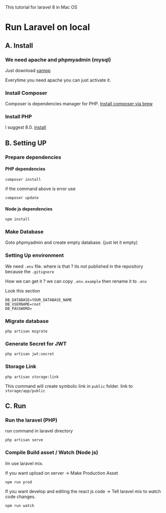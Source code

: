 This tutorial for laravel 8 in Mac OS

# Run Laravel on local

## A. Install

### We need apache and phpmyadmin (mysql)

Just download [xampp](https://www.apachefriends.org/download.html)

Everytime you need apache you can just activate it.

### Install Composer

Composer is dependencies manager for PHP. [Install composer via brew](https://formulae.brew.sh/formula/composer)

### Install PHP

I suggest 8.0. [install](https://www.google.com/search?q=install+php+8.0+brew)

## B. Setting UP

### Prepare dependencies

#### PHP dependencies

```
composer install
```

if the command above is error use

```
composer update
```

#### Node js dependencies

```
npm install
```

### Make Database

Goto phpmyadmin and create empty database. (just let it empty)

### Setting Up environment

We need `.env` file. where is that ? its not published in the repository because the `.gitignore`

How we can get it ? we can copy `.env.example` then rename it to `.env`

Look this section

```
DB_DATABASE=YOUR_DATABASE_NAME
DB_USERNAME=root
DB_PASSWORD=
```

### Migrate database

```
php artisan migrate
```

### Generate Secret for JWT

```
php artisan jwt:secret
```

### Storage Link

```
php artisan storage:link
```

This command will create symbolic link in `public` folder. link to `storage/app/public`

## C. Run

### Run the laravel (PHP)
run command in laravel directory

```
php artisan serve
```

### Compile Build asset / Watch (Node js)

Im use laravel mix.

If you want upload on server -> Make Production Asset

```
npm run prod
```

If you want develop and editing the react js code -> Tell laravel mix to watch code changes.

```
npm run watch
```